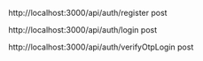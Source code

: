 http://localhost:3000/api/auth/register  post


http://localhost:3000/api/auth/login    post 


http://localhost:3000/api/auth/verifyOtpLogin  post